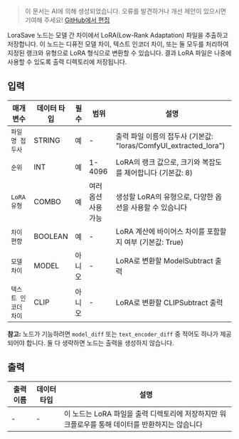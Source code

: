 > 이 문서는 AI에 의해 생성되었습니다. 오류를 발견하거나 개선 제안이 있으시면 기여해 주세요! [GitHub에서 편집](https://github.com/Comfy-Org/embedded-docs/blob/main/comfyui_embedded_docs/docs/LoraSave/ko.md)

LoraSave 노드는 모델 간 차이에서 LoRA(Low-Rank Adaptation) 파일을 추출하고 저장합니다. 이 노드는 디퓨전 모델 차이, 텍스트 인코더 차이, 또는 둘 모두를 처리하여 지정된 랭크와 유형으로 LoRA 형식으로 변환할 수 있습니다. 결과 LoRA 파일은 나중에 사용할 수 있도록 출력 디렉토리에 저장됩니다.

## 입력

| 매개변수 | 데이터 타입 | 필수 | 범위 | 설명 |
|-----------|-----------|----------|-------|-------------|
| `파일명 접두사` | STRING | 예 | - | 출력 파일 이름의 접두사 (기본값: "loras/ComfyUI_extracted_lora") |
| `순위` | INT | 예 | 1-4096 | LoRA의 랭크 값으로, 크기와 복잡도를 제어합니다 (기본값: 8) |
| `LoRA 유형` | COMBO | 예 | 여러 옵션 사용 가능 | 생성할 LoRA의 유형으로, 다양한 옵션을 사용할 수 있습니다 |
| `차이 편향` | BOOLEAN | 예 | - | LoRA 계산에 바이어스 차이를 포함할지 여부 (기본값: True) |
| `모델 차이` | MODEL | 아니오 | - | LoRA로 변환할 ModelSubtract 출력 |
| `텍스트 인코더 차이` | CLIP | 아니오 | - | LoRA로 변환할 CLIPSubtract 출력 |

**참고:** 노드가 기능하려면 `model_diff` 또는 `text_encoder_diff` 중 적어도 하나가 제공되어야 합니다. 둘 다 생략하면 노드는 출력을 생성하지 않습니다.

## 출력

| 출력 이름 | 데이터 타입 | 설명 |
|-------------|-----------|-------------|
| - | - | 이 노드는 LoRA 파일을 출력 디렉토리에 저장하지만 워크플로우를 통해 데이터를 반환하지는 않습니다 |
